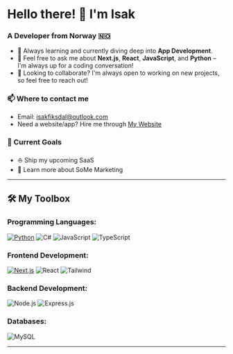 # Hello there! 👋 I'm **Isak**

### A Developer from Norway 🇳🇴

- 🌱 Always learning and currently diving deep into **App Development**.
- 💬 Feel free to ask me about **Next.js**, **React**, **JavaScript**, and **Python** – I'm always up for a coding conversation!
- 🤝 Looking to collaborate? I'm always open to working on new projects, so feel free to reach out!

### 📫 Where to contact me
- Email: [isakfiksdal@outlook.com](mailto:isakfiksdal@outlook.com)
- Need a website/app? Hire me through [My Website](https://isakfiks.me/contact)

### 🎯 Current Goals
- ⛵️ Ship my upcoming SaaS
- 🚀 Learn more about SoMe Marketing 
---

## 🛠️ My Toolbox

### Programming Languages:
[![Python](https://img.shields.io/badge/Python-3776AB?logo=python&logoColor=fff)](#)
![C#](https://img.shields.io/badge/-C%23-239120?logo=csharp&logoColor=white)
![JavaScript](https://img.shields.io/badge/-JavaScript-F7DF1E?logo=javascript&logoColor=black)
![TypeScript](https://img.shields.io/badge/-TypeScript-007ACC?logo=typescript&logoColor=white)



### Frontend Development:
[![Next.js](https://img.shields.io/badge/Next.js-black?logo=next.js&logoColor=white)](#)
![React](https://img.shields.io/badge/-React-61DAFB?logo=react&logoColor=black)
![Tailwind](https://img.shields.io/badge/-TailwindCSS-38B2AC?logo=tailwind-css&logoColor=white)

### Backend Development:
![Node.js](https://img.shields.io/badge/-Node.js-339933?logo=node-dot-js&logoColor=white)
![Express.js](https://img.shields.io/badge/-Express-000000?logo=express&logoColor=white)

### Databases:
![MySQL](https://img.shields.io/badge/-MySQL-4479A1?logo=mysql&logoColor=white)


---

